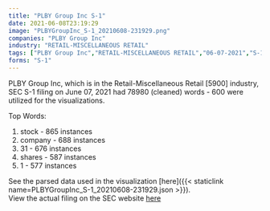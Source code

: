 ```yaml
---
title: "PLBY Group Inc S-1"
date: 2021-06-08T23:19:29
image: "PLBYGroupInc_S-1_20210608-231929.png"
companies: "PLBY Group Inc"
industry: "RETAIL-MISCELLANEOUS RETAIL"
tags: ["PLBY Group Inc","RETAIL-MISCELLANEOUS RETAIL","06-07-2021","S-1"]
forms: "S-1"
---
```

PLBY Group Inc, which is in the Retail-Miscellaneous Retail [5900] industry, SEC S-1 filing on June 07, 2021 had 78980 (cleaned) words - 600 were utilized for the visualizations.

Top Words:
1. stock - 865 instances
2. company - 688 instances
3. 31 - 676 instances
4. shares - 587 instances
5. 1 - 577 instances


See the parsed data used in the visualization [here]({{< staticlink name=PLBYGroupInc_S-1_20210608-231929.json >}}).  
View the actual filing on the SEC website [here](https://www.sec.gov/Archives/edgar/data/1803914/0001104659-21-077654.txt)